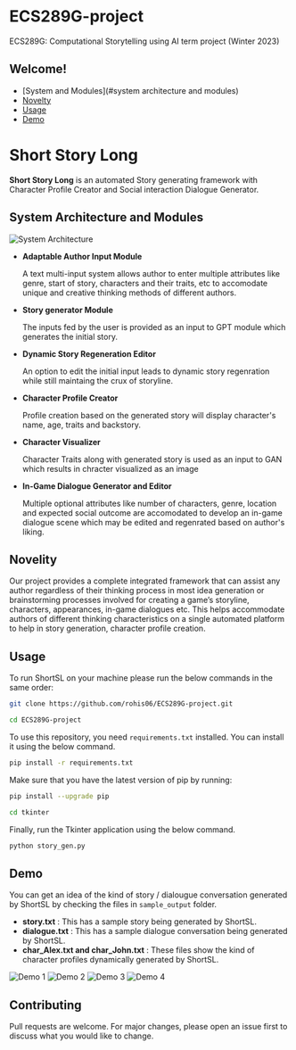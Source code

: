 # ECS289G-project
ECS289G: Computational Storytelling using AI term project (Winter 2023)

## Welcome!
* [System and Modules](#system architecture and modules)
* [Novelty](#novelty)
* [Usage](#usage)
* [Demo](#demo)


# Short Story Long

<strong>Short Story Long</strong> is an automated Story generating framework with Character Profile Creator and Social interaction Dialogue Generator.

## System Architecture and Modules
![System Architecture](./images/ECS289G_arch.jpg)

<ul>
<li> <strong>Adaptable Author Input Module</strong></li>
<p> A text multi-input system allows author to enter multiple attributes like genre, start of story, characters and their traits, etc to accomodate unique and creative thinking methods of different authors.</p>
<li><strong> Story generator Module</strong></li>
<p> The inputs fed by the user is provided as an input to GPT module which generates the initial story.</p>
<li> <strong>Dynamic Story Regeneration Editor</strong></li>
<p> An option to edit the initial input leads to dynamic story regenration while still maintaing the crux of storyline.</p>
<li><strong> Character Profile Creator</strong></li>
<p> Profile creation based on the generated story will display character's name, age, traits and backstory. </p>
<li><strong> Character Visualizer</strong></li>
<p> Character Traits along with generated story is used as an input to GAN which results in chracter visualized as an image</p>
<li> <strong>In-Game Dialogue Generator and Editor</strong></li>
<p> Multiple optional attributes like number of characters, genre, location and expected social outcome are accomodated to  develop an in-game dialogue scene which may be edited and regenrated based on author's liking.
</ul>

## Novelity
 
Our project provides a complete integrated framework that can assist any author regardless of their thinking process in most idea generation or brainstorming processes involved for creating a game’s storyline, characters, appearances, in-game dialogues etc. This helps accommodate authors of different thinking characteristics on a single automated platform to help in story generation, character profile creation.


## Usage

To run ShortSL on your machine please run the below commands in the same order:

```bash
git clone https://github.com/rohis06/ECS289G-project.git
```

```bash
cd ECS289G-project
```
To use this repository, you need `requirements.txt` installed. You can install it using the below command. 
```bash
pip install -r requirements.txt
```
Make sure that you have the latest version of pip by running:
```bash
pip install --upgrade pip
```

```bash
cd tkinter
```
Finally, run the Tkinter application using the below command.
```bash
python story_gen.py
```

## Demo

You can get an idea of the kind of story / dialougue conversation generated by ShortSL by checking the files in `sample_output` folder.
<ul>
<li><strong>story.txt</strong> : This has a sample story being generated by ShortSL.</li>
<li><strong>dialogue.txt</strong> : This has a sample dialogue conversation being generated by ShortSL.</li>
<li><strong>char_Alex.txt and char_John.txt</strong> : These files show the kind of character profiles dynamically generated by ShortSL.</li>
</ul>


![Demo 1](./images/demo1.png)
![Demo 2](./images/demo2.png)
![Demo 3](./images/demo3.png)
![Demo 4](./images/demo4.png)

## Contributing

Pull requests are welcome. For major changes, please open an issue first to discuss what you would like to change.
